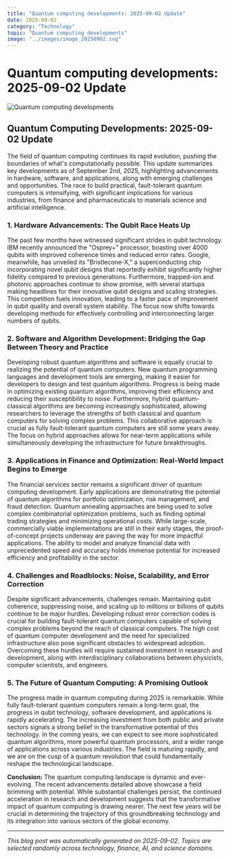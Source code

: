```yaml
---
title: "Quantum computing developments: 2025-09-02 Update"
date: 2025-09-02
category: "Technology"
topic: "Quantum computing developments"
image: "../images/image_20250902.svg"
---
```


# Quantum computing developments: 2025-09-02 Update

![Quantum computing developments](../images/image_20250902.svg)

## Quantum Computing Developments: 2025-09-02 Update

The field of quantum computing continues its rapid evolution, pushing the boundaries of what's computationally possible.  This update summarizes key developments as of September 2nd, 2025, highlighting advancements in hardware, software, and applications, along with emerging challenges and opportunities.  The race to build practical, fault-tolerant quantum computers is intensifying, with significant implications for various industries, from finance and pharmaceuticals to materials science and artificial intelligence.


### 1. Hardware Advancements:  The Qubit Race Heats Up

The past few months have witnessed significant strides in qubit technology.  IBM recently announced the "Osprey+" processor, boasting over 4000 qubits with improved coherence times and reduced error rates.  Google, meanwhile, has unveiled its "Bristlecone-X," a superconducting chip incorporating novel qubit designs that reportedly exhibit significantly higher fidelity compared to previous generations.  Furthermore, trapped-ion and photonic approaches continue to show promise, with several startups making headlines for their innovative qubit designs and scaling strategies. This competition fuels innovation, leading to a faster pace of improvement in qubit quality and overall system stability.  The focus now shifts towards developing methods for effectively controlling and interconnecting larger numbers of qubits.


### 2. Software and Algorithm Development:  Bridging the Gap Between Theory and Practice

Developing robust quantum algorithms and software is equally crucial to realizing the potential of quantum computers.  New quantum programming languages and development tools are emerging, making it easier for developers to design and test quantum algorithms.  Progress is being made in optimizing existing quantum algorithms, improving their efficiency and reducing their susceptibility to noise.  Furthermore, hybrid quantum-classical algorithms are becoming increasingly sophisticated, allowing researchers to leverage the strengths of both classical and quantum computers for solving complex problems. This collaborative approach is crucial as fully fault-tolerant quantum computers are still some years away.  The focus on hybrid approaches allows for near-term applications while simultaneously developing the infrastructure for future breakthroughs.


### 3. Applications in Finance and Optimization:  Real-World Impact Begins to Emerge

The financial services sector remains a significant driver of quantum computing development.  Early applications are demonstrating the potential of quantum algorithms for portfolio optimization, risk management, and fraud detection.  Quantum annealing approaches are being used to solve complex combinatorial optimization problems, such as finding optimal trading strategies and minimizing operational costs.  While large-scale, commercially viable implementations are still in their early stages, the proof-of-concept projects underway are paving the way for more impactful applications.  The ability to model and analyze financial data with unprecedented speed and accuracy holds immense potential for increased efficiency and profitability in the sector.


### 4.  Challenges and Roadblocks:  Noise, Scalability, and Error Correction

Despite significant advancements, challenges remain.  Maintaining qubit coherence, suppressing noise, and scaling up to millions or billions of qubits continue to be major hurdles.  Developing robust error correction codes is crucial for building fault-tolerant quantum computers capable of solving complex problems beyond the reach of classical computers.  The high cost of quantum computer development and the need for specialized infrastructure also pose significant obstacles to widespread adoption.  Overcoming these hurdles will require sustained investment in research and development, along with interdisciplinary collaborations between physicists, computer scientists, and engineers.


### 5.  The Future of Quantum Computing:  A Promising Outlook

The progress made in quantum computing during 2025 is remarkable.  While fully fault-tolerant quantum computers remain a long-term goal, the progress in qubit technology, software development, and applications is rapidly accelerating.  The increasing investment from both public and private sectors signals a strong belief in the transformative potential of this technology.  In the coming years, we can expect to see more sophisticated quantum algorithms, more powerful quantum processors, and a wider range of applications across various industries.  The field is maturing rapidly, and we are on the cusp of a quantum revolution that could fundamentally reshape the technological landscape.


**Conclusion:** The quantum computing landscape is dynamic and ever-evolving.  The recent advancements detailed above showcase a field brimming with potential.  While substantial challenges persist, the continued acceleration in research and development suggests that the transformative impact of quantum computing is drawing nearer. The next few years will be crucial in determining the trajectory of this groundbreaking technology and its integration into various sectors of the global economy.


---
*This blog post was automatically generated on 2025-09-02. Topics are selected randomly across technology, finance, AI, and science domains.*
